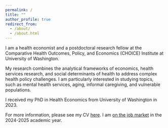 ```yaml
---
permalink: /
title: ""
author_profile: true
redirect_from: 
  - /about/
  - /about.html
---
```

I am a health economist and a postdoctoral research fellow at the Comparative Health Outcomes, Policy, and Economics (CHOICE) Institute at University of Washington.

My research combines the analytical frameworks of economics, health services research, and social determinants of health to address complex health policy challenges. I am particularly interested in studying topics, such as mental health services, aging, informal caregiving, and vulnerable populations. 

I received my PhD in Health Economics from University of Washington in 2023. 

For more information, please see my CV [here](CV_DLee.pdf).
I am <ins>on the job market</ins> in the 2024-2025 academic year.
